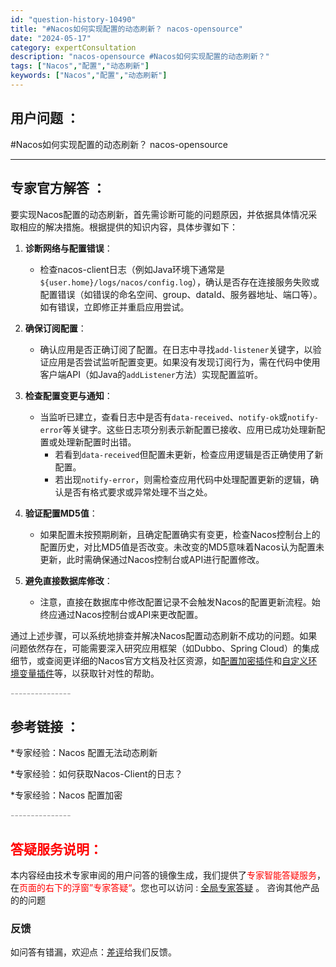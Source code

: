 ```yaml
---
id: "question-history-10490"
title: "#Nacos如何实现配置的动态刷新？ nacos-opensource"
date: "2024-05-17"
category: expertConsultation
description: "nacos-opensource #Nacos如何实现配置的动态刷新？"
tags: ["Nacos","配置","动态刷新"]
keywords: ["Nacos","配置","动态刷新"]
---
```


## 用户问题 ： 
 #Nacos如何实现配置的动态刷新？ nacos-opensource 

---------------
## 专家官方解答 ：

要实现Nacos配置的动态刷新，首先需诊断可能的问题原因，并依据具体情况采取相应的解决措施。根据提供的知识内容，具体步骤如下：

1. **诊断网络与配置错误**：
   - 检查nacos-client日志（例如Java环境下通常是`${user.home}/logs/nacos/config.log`），确认是否存在连接服务失败或配置错误（如错误的命名空间、group、dataId、服务器地址、端口等）。如有错误，立即修正并重启应用尝试。

2. **确保订阅配置**：
   - 确认应用是否正确订阅了配置。在日志中寻找`add-listener`关键字，以验证应用是否尝试监听配置变更。如果没有发现订阅行为，需在代码中使用客户端API（如Java的`addListener`方法）实现配置监听。

3. **检查配置变更与通知**：
   - 当监听已建立，查看日志中是否有`data-received`、`notify-ok`或`notify-error`等关键字。这些日志项分别表示新配置已接收、应用已成功处理新配置或处理新配置时出错。
     - 若看到`data-received`但配置未更新，检查应用逻辑是否正确使用了新配置。
     - 若出现`notify-error`，则需检查应用代码中处理配置更新的逻辑，确认是否有格式要求或异常处理不当之处。

4. **验证配置MD5值**：
   - 如果配置未按预期刷新，且确定配置确实有变更，检查Nacos控制台上的配置历史，对比MD5值是否改变。未改变的MD5意味着Nacos认为配置未更新，此时需确保通过Nacos控制台或API进行配置修改。

5. **避免直接数据库修改**：
   - 注意，直接在数据库中修改配置记录不会触发Nacos的配置更新流程。始终应通过Nacos控制台或API来更改配置。

通过上述步骤，可以系统地排查并解决Nacos配置动态刷新不成功的问题。如果问题依然存在，可能需要深入研究应用框架（如Dubbo、Spring Cloud）的集成细节，或查阅更详细的Nacos官方文档及社区资源，如[配置加密插件](https://nacos.io/docs/latest/plugin/config-encryption-plugin/)和[自定义环境变量插件](https://nacos.io/docs/latest/plugin/custom-environment-plugin/)等，以获取针对性的帮助。


<font color="#949494">---------------</font> 


## 参考链接 ：

*专家经验：Nacos 配置无法动态刷新 
 
 *专家经验：如何获取Nacos-Client的日志？ 
 
 *专家经验：Nacos 配置加密 


 <font color="#949494">---------------</font> 
 


## <font color="#FF0000">答疑服务说明：</font> 

本内容经由技术专家审阅的用户问答的镜像生成，我们提供了<font color="#FF0000">专家智能答疑服务</font>，在<font color="#FF0000">页面的右下的浮窗”专家答疑“</font>。您也可以访问 : [全局专家答疑](https://opensource.alibaba.com/chatBot) 。 咨询其他产品的的问题

### 反馈
如问答有错漏，欢迎点：[差评](https://ai.nacos.io/user/feedbackByEnhancerGradePOJOID?enhancerGradePOJOId=13687)给我们反馈。
